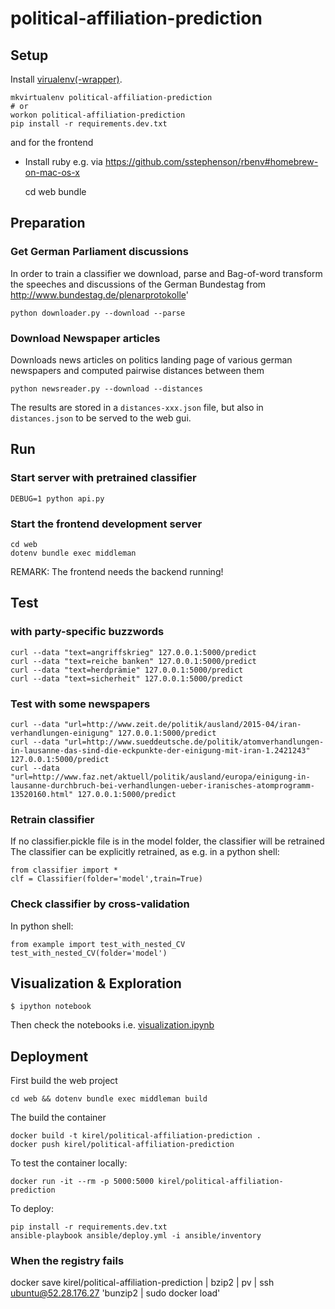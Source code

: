 # political-affiliation-prediction

## Setup

Install [virualenv(-wrapper)](https://virtualenvwrapper.readthedocs.org/en/latest/).

    mkvirtualenv political-affiliation-prediction
    # or
    workon political-affiliation-prediction
    pip install -r requirements.dev.txt

and for the frontend

- Install ruby e.g. via https://github.com/sstephenson/rbenv#homebrew-on-mac-os-x

    cd web
    bundle

## Preparation
### Get German Parliament discussions

In order to train a classifier we download, parse and Bag-of-word transform the speeches and discussions of the German Bundestag from http://www.bundestag.de/plenarprotokolle'

    python downloader.py --download --parse

### Download Newspaper articles

Downloads news articles on politics landing page of various german newspapers and computed pairwise distances between them

    python newsreader.py --download --distances

The results are stored in a `distances-xxx.json` file, but also in `distances.json` to be served to the web gui.

## Run

### Start server with pretrained classifier

    DEBUG=1 python api.py

### Start the frontend development server

    cd web
    dotenv bundle exec middleman

REMARK: The frontend needs the backend running!

## Test

### with party-specific buzzwords

    curl --data "text=angriffskrieg" 127.0.0.1:5000/predict
    curl --data "text=reiche banken" 127.0.0.1:5000/predict
    curl --data "text=herdprämie" 127.0.0.1:5000/predict
    curl --data "text=sicherheit" 127.0.0.1:5000/predict

### Test with some newspapers

    curl --data "url=http://www.zeit.de/politik/ausland/2015-04/iran-verhandlungen-einigung" 127.0.0.1:5000/predict
    curl --data "url=http://www.sueddeutsche.de/politik/atomverhandlungen-in-lausanne-das-sind-die-eckpunkte-der-einigung-mit-iran-1.2421243" 127.0.0.1:5000/predict
    curl --data "url=http://www.faz.net/aktuell/politik/ausland/europa/einigung-in-lausanne-durchbruch-bei-verhandlungen-ueber-iranisches-atomprogramm-13520160.html" 127.0.0.1:5000/predict

### Retrain classifier

If no classifier.pickle file is in the model folder, the classifier will be retrained
The classifier can be explicitly retrained, as e.g. in a python shell:

    from classifier import *
    clf = Classifier(folder='model',train=True)

### Check classifier by cross-validation

In python shell:

    from example import test_with_nested_CV
    test_with_nested_CV(folder='model')

## Visualization & Exploration

    $ ipython notebook

Then check the notebooks i.e. [visualization.ipynb](visualization.ipynb)

## Deployment

First build the web project

    cd web && dotenv bundle exec middleman build

The build the container

    docker build -t kirel/political-affiliation-prediction .
    docker push kirel/political-affiliation-prediction

To test the container locally:

    docker run -it --rm -p 5000:5000 kirel/political-affiliation-prediction

To deploy:

    pip install -r requirements.dev.txt
    ansible-playbook ansible/deploy.yml -i ansible/inventory

### When the registry fails

docker save kirel/political-affiliation-prediction | bzip2 | pv | ssh ubuntu@52.28.176.27 'bunzip2 | sudo docker load'

